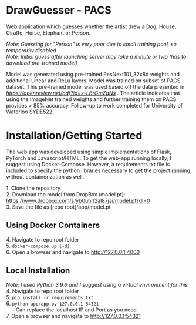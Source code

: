 # DrawGuesser - PACS #

Web application which guesses whether the artist drew a Dog, House, Giraffe, Horse, Elephant or ~~Person~~.

*Note: Guessing for "Person" is very poor due to small training pool, so temporarily disabled*  
*Note: Initial guess after launching server may take a minute or two (has to download pre-trained model)*

Model was generated using pre-trained ResNext101_32x8d weights and additional Linear and ReLu layers. Model was trained on subset of PACS dataset. This pre-trained model was used based off the data presented in *https://openreview.net/pdf?id=z-LBrGmZaNs* . The article indicates that using the ImageNet trained weights and further training them on PACS provides > 85% accuracy. Follow-up to work completed for University of Waterloo SYDE522.

# Installation/Getting Started #
The web app was developed using simple implementations of Flask, PyTorch and Javascript/HTML.
To get the web-app running locally, I suggest using Docker-Compose. However, a requirements.txt file is included to specify the python libraries necessary to get the project running without containerization as well.

1\. Clone the repository  
2\. Download the model from DropBox (model.pt): https://www.dropbox.com/s/yb0uhrl2al87jai/model.pt?dl=0  
3\. Save the file as [repo root]/app/model.pt  

## Using Docker Containers ##
4\. Navigate to repo root folder  
5\. `docker-compose up [-d]`  
6\. Open a browser and navigate to http://127.0.0.1:4000  

## Local Installation ##
*Note: I used Python 3.9.6 and I suggest using a virtual environment for this*  
4\. Navigate to repo root folder  
5\. `pip install -r requirements.txt`  
6\. `python app/app.py 127.0.0.1 54321`  
&nbsp;&nbsp;&nbsp;&nbsp;- Can replace the localhost IP and Port as you need  
7\. Open a browser and navigate to http://127.0.0.1:54321  
